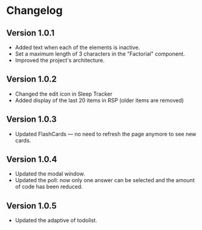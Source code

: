 # Changelog
## Version 1.0.1
- Added text when each of the elements is inactive.
- Set a maximum length of 3 characters in the "Factorial" component.
- Improved the project's architecture.
## Version 1.0.2
- Changed the edit icon in Sleep Tracker
- Added display of the last 20 items in RSP (older items are removed)
## Version 1.0.3
- Updated FlashCards — no need to refresh the page anymore to see new cards.
## Version 1.0.4
- Updated the modal window.
- Updated the poll: now only one answer can be selected and the amount of code has been reduced.
## Version 1.0.5
- Updated the adaptive of todolist.